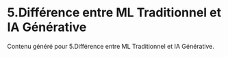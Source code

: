 # 5.Différence entre ML Traditionnel et IA Générative

Contenu généré pour 5.Différence entre ML Traditionnel et IA Générative.